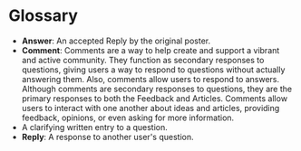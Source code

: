 # Glossary

- **Answer**: An accepted Reply by the original poster.
- **Comment**: Comments are a way to help create and support a vibrant and active community. They function as secondary responses to questions, giving users a way to respond to questions without actually answering them. Also, comments allow users to respond to answers. Although comments are secondary responses to questions, they are the primary responses to both the
Feedback and Articles. Comments allow users to interact with one another about ideas and articles, providing feedback, opinions, or even asking for more information.
- A clarifying written entry to a question.
- **Reply**: A response to another user's question.
